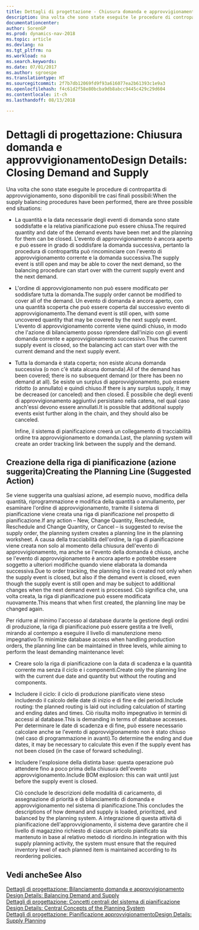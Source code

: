 ```yaml
---
title: Dettagli di progettazione - Chiusura domanda e approvvigionamento
description: Una volta che sono state eseguite le procedure di contropartita di approvvigionamento, sono disponibili tre casi finali possibili.
documentationcenter: 
author: SorenGP
ms.prod: dynamics-nav-2018
ms.topic: article
ms.devlang: na
ms.tgt_pltfrm: na
ms.workload: na
ms.search.keywords: 
ms.date: 07/01/2017
ms.author: sgroespe
ms.translationtype: HT
ms.sourcegitcommit: 2f7b7db12069fd9f93a616077ea2b61393c1e9a3
ms.openlocfilehash: f4c61d2f58e80bcba9db8abcc9445c429c29d604
ms.contentlocale: it-ch
ms.lasthandoff: 08/13/2018

---
```

# <a name="design-details-closing-demand-and-supply"></a><span data-ttu-id="3396a-103">Dettagli di progettazione: Chiusura domanda e approvvigionamento</span><span class="sxs-lookup"><span data-stu-id="3396a-103">Design Details: Closing Demand and Supply</span></span>
<span data-ttu-id="3396a-104">Una volta che sono state eseguite le procedure di contropartita di approvvigionamento, sono disponibili tre casi finali possibili:</span><span class="sxs-lookup"><span data-stu-id="3396a-104">When the supply balancing procedures have been performed, there are three possible end situations:</span></span>  

- <span data-ttu-id="3396a-105">La quantità e la data necessarie degli eventi di domanda sono state soddisfatte e la relativa pianificazione può essere chiusa.</span><span class="sxs-lookup"><span data-stu-id="3396a-105">The required quantity and date of the demand events have been met and the planning for them can be closed.</span></span> <span data-ttu-id="3396a-106">L'evento di approvvigionamento è ancora aperto e può essere in grado di soddisfare la domanda successiva, pertanto la procedura di contropartita può rincominciare con l'evento di approvvigionamento corrente e la domanda successiva.</span><span class="sxs-lookup"><span data-stu-id="3396a-106">The supply event is still open and may be able to cover the next demand, so the balancing procedure can start over with the current supply event and the next demand.</span></span>  

- <span data-ttu-id="3396a-107">L'ordine di approvvigionamento non può essere modificato per soddisfare tutta la domanda.</span><span class="sxs-lookup"><span data-stu-id="3396a-107">The supply order cannot be modified to cover all of the demand.</span></span> <span data-ttu-id="3396a-108">Un evento di domanda è ancora aperto, con una quantità scoperta che può essere coperta dal successivo evento di approvvigionamento.</span><span class="sxs-lookup"><span data-stu-id="3396a-108">The demand event is still open, with some uncovered quantity that may be covered by the next supply event.</span></span> <span data-ttu-id="3396a-109">L'evento di approvvigionamento corrente viene quindi chiuso, in modo che l'azione di bilanciamento posso riprendere dall'inizio con gli eventi domanda corrente e approvvigionamento successivo.</span><span class="sxs-lookup"><span data-stu-id="3396a-109">Thus the current supply event is closed, so the balancing act can start over with the current demand and the next supply event.</span></span>  

- <span data-ttu-id="3396a-110">Tutta la domanda è stata coperta; non esiste alcuna domanda successiva (o non c'è stata alcuna domanda).</span><span class="sxs-lookup"><span data-stu-id="3396a-110">All of the demand has been covered; there is no subsequent demand (or there has been no demand at all).</span></span> <span data-ttu-id="3396a-111">Se esiste un surplus di approvvigionamento, può essere ridotto (o annullato) e quindi chiuso.</span><span class="sxs-lookup"><span data-stu-id="3396a-111">If there is any surplus supply, it may be decreased (or canceled) and then closed.</span></span> <span data-ttu-id="3396a-112">È possibile che degli eventi di approvvigionamento aggiuntivi persistano nella catena, nel qual caso anch'essi devono essere annullati.</span><span class="sxs-lookup"><span data-stu-id="3396a-112">It is possible that additional supply events exist further along in the chain, and they should also be canceled.</span></span>  

  <span data-ttu-id="3396a-113">Infine, il sistema di pianificazione creerà un collegamento di tracciabilità ordine tra approvvigionamento e domanda.</span><span class="sxs-lookup"><span data-stu-id="3396a-113">Last, the planning system will create an order tracking link between the supply and the demand.</span></span>  

## <a name="creating-the-planning-line-suggested-action"></a><span data-ttu-id="3396a-114">Creazione della riga di pianificazione (azione suggerita)</span><span class="sxs-lookup"><span data-stu-id="3396a-114">Creating the Planning Line (Suggested Action)</span></span>  
 <span data-ttu-id="3396a-115">Se viene suggerita una qualsiasi azione, ad esempio nuovo, modifica della quantità, riprogrammazione e modifica della quantità o annullamento, per esaminare l'ordine di approvvigionamento, tramite il sistema di pianificazione viene creata una riga di pianificazione nel prospetto di pianificazione.</span><span class="sxs-lookup"><span data-stu-id="3396a-115">If any action – New, Change Quantity, Reschedule, Reschedule and Change Quantity, or Cancel – is suggested to revise the supply order, the planning system creates a planning line in the planning worksheet.</span></span> <span data-ttu-id="3396a-116">A causa della tracciabilità dell'ordine, la riga di pianificazione viene creata non solo al momento della chiusura dell'evento di approvvigionamento, ma anche se l'evento della domanda è chiuso, anche se l'evento di approvvigionamento è ancora aperto e potrebbe essere soggetto a ulteriori modifiche quando viene elaborata la domanda successiva.</span><span class="sxs-lookup"><span data-stu-id="3396a-116">Due to order tracking, the planning line is created not only when the supply event is closed, but also if the demand event is closed, even though the supply event is still open and may be subject to additional changes when the next demand event is processed.</span></span> <span data-ttu-id="3396a-117">Ciò significa che, una volta creata, la riga di pianificazione può essere modificata nuovamente.</span><span class="sxs-lookup"><span data-stu-id="3396a-117">This means that when first created, the planning line may be changed again.</span></span>  

 <span data-ttu-id="3396a-118">Per ridurre al minimo l'accesso al database durante la gestione degli ordini di produzione, la riga di pianificazione può essere gestita a tre livelli, mirando al contempo a eseguire il livello di manutenzione meno impegnativo:</span><span class="sxs-lookup"><span data-stu-id="3396a-118">To minimize database access when handling production orders, the planning line can be maintained in three levels, while aiming to perform the least demanding maintenance level:</span></span>  

- <span data-ttu-id="3396a-119">Creare solo la riga di pianificazione con la data di scadenza e la quantità corrente ma senza il ciclo e i componenti.</span><span class="sxs-lookup"><span data-stu-id="3396a-119">Create only the planning line with the current due date and quantity but without the routing and components.</span></span>  

- <span data-ttu-id="3396a-120">Includere il ciclo: il ciclo di produzione pianificato viene steso includendo il calcolo delle date di inizio e di fine e dei periodi.</span><span class="sxs-lookup"><span data-stu-id="3396a-120">Include routing: the planned routing is laid out including calculation of starting and ending dates and times.</span></span> <span data-ttu-id="3396a-121">Ciò risulta molto impegnativo in termini di accessi al database.</span><span class="sxs-lookup"><span data-stu-id="3396a-121">This is demanding in terms of database accesses.</span></span> <span data-ttu-id="3396a-122">Per determinare le date di scadenza e di fine, può essere necessario calcolare anche se l'evento di approvvigionamento non è stato chiuso (nel caso di programmazione in avanti).</span><span class="sxs-lookup"><span data-stu-id="3396a-122">To determine the ending and due dates, it may be necessary to calculate this even if the supply event has not been closed (in the case of forward scheduling).</span></span>  

- <span data-ttu-id="3396a-123">Includere l'esplosione della distinta base: questa operazione può attendere fino a poco prima della chiusura dell'evento approvvigionamento.</span><span class="sxs-lookup"><span data-stu-id="3396a-123">Include BOM explosion: this can wait until just before the supply event is closed.</span></span>  

  <span data-ttu-id="3396a-124">Ciò conclude le descrizioni delle modalità di caricamento, di assegnazione di priorità e di bilanciamento di domanda e approvvigionamento nel sistema di pianificazione.</span><span class="sxs-lookup"><span data-stu-id="3396a-124">This concludes the descriptions of how demand and supply is loaded, prioritized, and balanced by the planning system.</span></span> <span data-ttu-id="3396a-125">A integrazione di questa attività di pianificazione dell'approvvigionamento, il sistema deve garantire che il livello di magazzino richiesto di ciascun articolo pianificato sia mantenuto in base al relativo metodo di riordino.</span><span class="sxs-lookup"><span data-stu-id="3396a-125">In integration with this supply planning activity, the system must ensure that the required inventory level of each planned item is maintained according to its reordering policies.</span></span>  

## <a name="see-also"></a><span data-ttu-id="3396a-126">Vedi anche</span><span class="sxs-lookup"><span data-stu-id="3396a-126">See Also</span></span>  
 <span data-ttu-id="3396a-127">[Dettagli di progettazione: Bilanciamento domanda e approvvigionamento](design-details-balancing-demand-and-supply.md) </span><span class="sxs-lookup"><span data-stu-id="3396a-127">[Design Details: Balancing Demand and Supply](design-details-balancing-demand-and-supply.md) </span></span>  
 <span data-ttu-id="3396a-128">[Dettagli di progettazione: Concetti centrali del sistema di pianificazione](design-details-central-concepts-of-the-planning-system.md) </span><span class="sxs-lookup"><span data-stu-id="3396a-128">[Design Details: Central Concepts of the Planning System](design-details-central-concepts-of-the-planning-system.md) </span></span>  
 [<span data-ttu-id="3396a-129">Dettagli di progettazione: Pianificazione approvvigionamento</span><span class="sxs-lookup"><span data-stu-id="3396a-129">Design Details: Supply Planning</span></span>](design-details-supply-planning.md)

